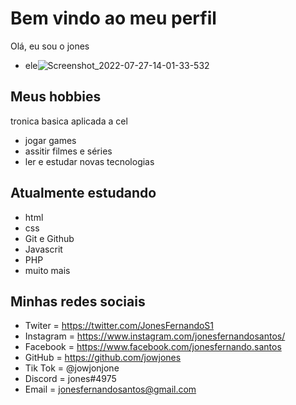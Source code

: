 # Bem vindo ao meu perfil

Olá, eu sou o jones 

- ele![Screenshot_2022-07-27-14-01-33-532](https://user-images.githubusercontent.com/108549559/181529214-a7c21402-9b21-42ec-ae61-81250be0c462.gif)


## Meus hobbies

tronica basica aplicada a cel
- jogar games
- assitir filmes e séries
- ler e estudar novas tecnologias

## Atualmente estudando

- html
- css
- Git e Github
- Javascrit
- PHP
- muito mais

## Minhas redes sociais

- Twiter = https://twitter.com/JonesFernandoS1
- Instagram = https://www.instagram.com/jonesfernandosantos/
- Facebook = https://www.facebook.com/jonesfernando.santos
- GitHub = https://github.com/jowjones
- Tik Tok = @jowjonjone
- Discord = jones#4975
- Email = jonesfernandosantos@gmail.com


